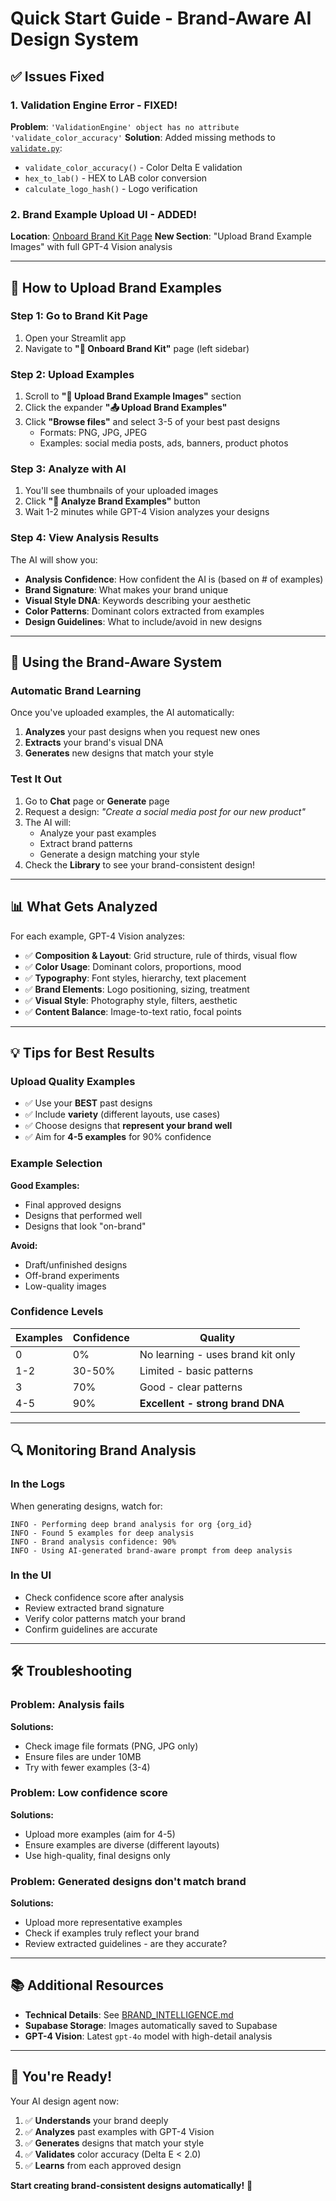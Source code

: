 # Quick Start Guide - Brand-Aware AI Design System

## ✅ Issues Fixed

### 1. Validation Engine Error - FIXED!
**Problem**: `'ValidationEngine' object has no attribute 'validate_color_accuracy'`
**Solution**: Added missing methods to [`validate.py`](app/core/validate.py):
- `validate_color_accuracy()` - Color Delta E validation
- `hex_to_lab()` - HEX to LAB color conversion
- `calculate_logo_hash()` - Logo verification

### 2. Brand Example Upload UI - ADDED!
**Location**: [Onboard Brand Kit Page](app/pages/1_Onboard_Brand_Kit.py)
**New Section**: "Upload Brand Example Images" with full GPT-4 Vision analysis

---

## 🎨 How to Upload Brand Examples

### Step 1: Go to Brand Kit Page
1. Open your Streamlit app
2. Navigate to **"🏁 Onboard Brand Kit"** page (left sidebar)

### Step 2: Upload Examples
1. Scroll to **"🎨 Upload Brand Example Images"** section
2. Click the expander **"📤 Upload Brand Examples"**
3. Click **"Browse files"** and select 3-5 of your best past designs
   - Formats: PNG, JPG, JPEG
   - Examples: social media posts, ads, banners, product photos

### Step 3: Analyze with AI
1. You'll see thumbnails of your uploaded images
2. Click **"🧠 Analyze Brand Examples"** button
3. Wait 1-2 minutes while GPT-4 Vision analyzes your designs

### Step 4: View Analysis Results
The AI will show you:
- **Analysis Confidence**: How confident the AI is (based on # of examples)
- **Brand Signature**: What makes your brand unique
- **Visual Style DNA**: Keywords describing your aesthetic
- **Color Patterns**: Dominant colors extracted from examples
- **Design Guidelines**: What to include/avoid in new designs

---

## 🚀 Using the Brand-Aware System

### Automatic Brand Learning
Once you've uploaded examples, the AI automatically:
1. **Analyzes** your past designs when you request new ones
2. **Extracts** your brand's visual DNA
3. **Generates** new designs that match your style

### Test It Out
1. Go to **Chat** page or **Generate** page
2. Request a design: *"Create a social media post for our new product"*
3. The AI will:
   - Analyze your past examples
   - Extract brand patterns
   - Generate a design matching your style
4. Check the **Library** to see your brand-consistent design!

---

## 📊 What Gets Analyzed

For each example, GPT-4 Vision analyzes:
- ✅ **Composition & Layout**: Grid structure, rule of thirds, visual flow
- ✅ **Color Usage**: Dominant colors, proportions, mood
- ✅ **Typography**: Font styles, hierarchy, text placement
- ✅ **Brand Elements**: Logo positioning, sizing, treatment
- ✅ **Visual Style**: Photography style, filters, aesthetic
- ✅ **Content Balance**: Image-to-text ratio, focal points

---

## 💡 Tips for Best Results

### Upload Quality Examples
- ✅ Use your **BEST** past designs
- ✅ Include **variety** (different layouts, use cases)
- ✅ Choose designs that **represent your brand well**
- ✅ Aim for **4-5 examples** for 90% confidence

### Example Selection
**Good Examples:**
- Final approved designs
- Designs that performed well
- Designs that look "on-brand"

**Avoid:**
- Draft/unfinished designs
- Off-brand experiments
- Low-quality images

### Confidence Levels
| Examples | Confidence | Quality |
|----------|------------|---------|
| 0 | 0% | No learning - uses brand kit only |
| 1-2 | 30-50% | Limited - basic patterns |
| 3 | 70% | Good - clear patterns |
| 4-5 | 90% | **Excellent - strong brand DNA** |

---

## 🔍 Monitoring Brand Analysis

### In the Logs
When generating designs, watch for:
```
INFO - Performing deep brand analysis for org {org_id}
INFO - Found 5 examples for deep analysis
INFO - Brand analysis confidence: 90%
INFO - Using AI-generated brand-aware prompt from deep analysis
```

### In the UI
- Check confidence score after analysis
- Review extracted brand signature
- Verify color patterns match your brand
- Confirm guidelines are accurate

---

## 🛠️ Troubleshooting

### Problem: Analysis fails
**Solutions:**
- Check image file formats (PNG, JPG only)
- Ensure files are under 10MB
- Try with fewer examples (3-4)

### Problem: Low confidence score
**Solutions:**
- Upload more examples (aim for 4-5)
- Ensure examples are diverse (different layouts)
- Use high-quality, final designs only

### Problem: Generated designs don't match brand
**Solutions:**
- Upload more representative examples
- Check if examples truly reflect your brand
- Review extracted guidelines - are they accurate?

---

## 📚 Additional Resources

- **Technical Details**: See [BRAND_INTELLIGENCE.md](BRAND_INTELLIGENCE.md)
- **Supabase Storage**: Images automatically saved to Supabase
- **GPT-4 Vision**: Latest `gpt-4o` model with high-detail analysis

---

## 🎉 You're Ready!

Your AI design agent now:
1. ✅ **Understands** your brand deeply
2. ✅ **Analyzes** past examples with GPT-4 Vision
3. ✅ **Generates** designs that match your style
4. ✅ **Validates** color accuracy (Delta E < 2.0)
5. ✅ **Learns** from each approved design

**Start creating brand-consistent designs automatically!** 🚀
